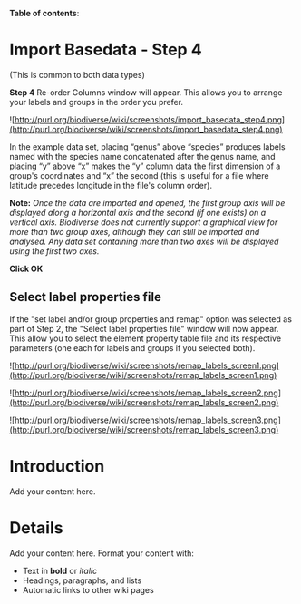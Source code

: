 **Table of contents**:


# Import Basedata - Step 4 #
(This is common to both data types)

**Step 4** Re-order Columns window will appear.  This allows you to arrange your labels and groups in the order you prefer.

![http://purl.org/biodiverse/wiki/screenshots/import_basedata_step4.png](http://purl.org/biodiverse/wiki/screenshots/import_basedata_step4.png)

In the example data set, placing “genus” above “species” produces labels named with the species name concatenated after the genus name, and placing “y” above “x” makes the “y” column data the first dimension of a group's coordinates and “x” the second (this is useful for a file where latitude precedes longitude in the file's column order).

**Note:** _Once the data are imported and opened, the first group axis will be displayed along a horizontal axis and the second (if one exists) on a vertical axis. Biodiverse does not currently support a graphical view for more than two group axes, although they can still be imported and analysed. Any data set containing more than two axes will be displayed using the first two axes._

**Click OK**

## Select label properties file ##

If the "set label and/or group properties and remap" option was selected as part of Step 2, the "Select label properties file" window will now appear.  This allow you to select the element property table file and its respective parameters (one each for labels and groups if you selected both).

![http://purl.org/biodiverse/wiki/screenshots/remap_labels_screen1.png](http://purl.org/biodiverse/wiki/screenshots/remap_labels_screen1.png)

![http://purl.org/biodiverse/wiki/screenshots/remap_labels_screen2.png](http://purl.org/biodiverse/wiki/screenshots/remap_labels_screen2.png)

![http://purl.org/biodiverse/wiki/screenshots/remap_labels_screen3.png](http://purl.org/biodiverse/wiki/screenshots/remap_labels_screen3.png)




# Introduction #

Add your content here.


# Details #

Add your content here.  Format your content with:
  * Text in **bold** or _italic_
  * Headings, paragraphs, and lists
  * Automatic links to other wiki pages